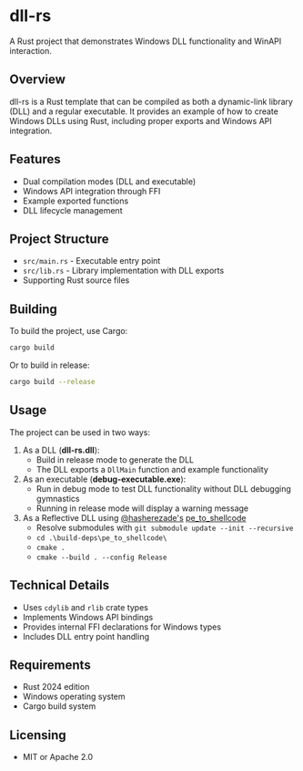 # dll-rs

A Rust project that demonstrates Windows DLL functionality and WinAPI interaction.

## Overview

dll-rs is a Rust template that can be compiled as both a dynamic-link library (DLL) and a regular executable. It provides an example of how to create Windows DLLs using Rust, including proper exports and Windows API integration.

## Features

- Dual compilation modes (DLL and executable)
- Windows API integration through FFI
- Example exported functions
- DLL lifecycle management

## Project Structure

- `src/main.rs` - Executable entry point
- `src/lib.rs` - Library implementation with DLL exports
- Supporting Rust source files

## Building

To build the project, use Cargo:
```bash
cargo build
```
Or to build in release:
```bash
cargo build --release
```

## Usage

The project can be used in two ways:

1. As a DLL (**dll-rs.dll**):
    - Build in release mode to generate the DLL
    - The DLL exports a `DllMain` function and example functionality
2. As an executable (**debug-executable.exe**):
    - Run in debug mode to test DLL functionality without DLL debugging gymnastics
    - Running in release mode will display a warning message
3. As a Reflective DLL using [@hasherezade's](https://github.com/hasherezade) [pe_to_shellcode](https://github.com/hasherezade/pe_to_shellcode)
    - Resolve submodules with `git submodule update --init --recursive`
    - `cd .\build-deps\pe_to_shellcode\`
    - `cmake .`
    - `cmake --build . --config Release`
   

## Technical Details

- Uses `cdylib` and `rlib` crate types
- Implements Windows API bindings
- Provides internal FFI declarations for Windows types
- Includes DLL entry point handling

## Requirements

- Rust 2024 edition
- Windows operating system
- Cargo build system

## Licensing

- MIT or Apache 2.0